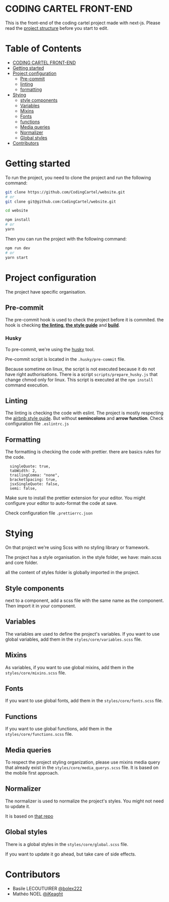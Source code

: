 # <a name="coding-cartel-front-end">CODING CARTEL FRONT-END</a>

This is the front-end of the coding cartel project made with next-js.
Please read the [project structure](#project-structure) before you start to edit.

# Table of Contents

- [CODING CARTEL FRONT-END](#coding-cartel-front-end)
- [Getting started](#getting-started)
- [Project configuration](#project-config)
  - [Pre-commit](#pre-commit)
  - [linting](#linting)
  - [formatting](#formatting)
- [Stying](#stying)
  - [style components](#style-components)
  - [Variables](#variables)
  - [Mixins](#mixins)
  - [Fonts](#fonts)
  - [functions](#functions)
  - [Media queries](#media-queries)
  - [Normalizer](#normalizer)
  - [Global styles](#global-styles)
- [Contributors](#contributors)

# <a name="getting-started">Getting started</a>

To run the project, you need to clone the project and run the following command:

```bash
git clone https://github.com/CodingCartel/website.git
# or
git clone git@github.com:CodingCartel/website.git

cd website

npm install
# or
yarn
```

Then you can run the project with the following command:

```bash
npm run dev
# or
yarn start
```

# <a name="project-config">Project configuration</a>

The project have specific organisation.

## <a name="pre-commit">Pre-commit</a>

The pre-commit hook is used to check the project before it is commited.
the hook is checking **[the linting](#linting), [the style guide](#style-guide)** and **[build](#build)**.

### Husky

To pre-commit, we're using the [husky](https://typicode.github.io/husky/) tool.

Pre-commit script is located in the `.husky/pre-commit` file.

Because sometime on linux, the script is not executed because it do not have right authorisations. There is a script `scripts/prepare_husky.js` that change chmod only for linux.
This script is executed at the `npm install` command execution.

## <a name="linting">Linting</a>

The linting is checking the code with eslint.
The project is mostly respecting the [airbnb style guide](https://github.com/airbnb/javascript).
But without **semincolons** and **arrow function**.
Check configuration file `.eslintrc.js`

## <a name="formatting">Formatting</a>

The formatting is checking the code with prettier.
there are basics rules for the code.

```
  singleQuote: true,
  tabWidth: 2,
  trailingComma: "none",
  bracketSpacing: true,
  jsxSingleQuote: false,
  semi: false,
```

Make sure to install the prettier extension for your editor.
You might configure your editor to auto-format the code at save.

Check configuration file `.prettierrc.json`

# <a name="styling">Stying</a>

On that project we're using Scss with no styling library or framework.

The project has a style organisation.
in the style folder, we have:
main.scss and core folder.

all the content of styles folder is globally imported in the project.

## <a name="style-components">Style components</a>

next to a component, add a scss file with the same name as the component.
Then import it in your component.

## <a name="variables">Variables</a>

The variables are used to define the project's variables.
If you want to use global variables, add them in the `styles/core/variables.scss` file.

## <a name="mixins">Mixins</a>

As variables, if you want to use global mixins, add them in the `styles/core/mixins.scss` file.

## <a name="fonts">Fonts</a>

If you want to use global fonts, add them in the `styles/core/fonts.scss` file.

## <a name="functions">Functions</a>

If you want to use global functions, add them in the `styles/core/functions.scss` file.

## <a name="media-queries">Media queries</a>

To respect the project styling organization, please use mixins media query that already exist in the `styles/core/media_querys.scss` file.
It is based on the mobile first approach.

## <a name="normalizer">Normalizer</a>

The normalizer is used to normalize the project's styles.
You might not need to update it.

It is based on [that repo](github.com/necolas/normalize.css)

## <a name="global-styles">Global styles</a>

There is a global styles in the `styles/core/global.scss` file.

If you want to update it go ahead, but take care of side effects.

# <a name="contributors">Contributors</a>

- Basile LECOUTUIRER [@bolex222](https://github.com/bolex222)
- Mathéo NOEL [@iKeaght](https://github.com/iKeaght)
